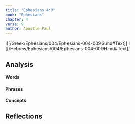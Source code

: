 ```yaml
---
title: "Ephesians 4:9"
book: "Ephesians"
chapter: 4
verse: 9
author: Apostle Paul
---
```

![[/Greek/Ephesians/004/Ephesians-004-009G.md#Text]]
![[/Hebrew/Ephesians/004/Ephesians-004-009H.md#Text]]

## Analysis

#### Words

#### Phrases

#### Concepts

## Reflections
